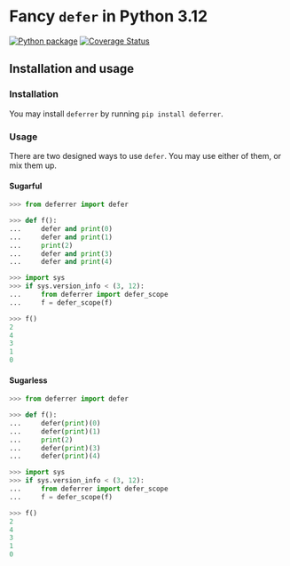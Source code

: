 # Fancy `defer` in Python 3.12

[![Python package](https://github.com/Azureblade3808/py-deferrer/actions/workflows/python-package.yml/badge.svg)](https://github.com/Azureblade3808/py-deferrer/actions/workflows/python-package.yml)
[![Coverage Status](https://coveralls.io/repos/github/Azureblade3808/py-deferrer/badge.svg)](https://coveralls.io/github/Azureblade3808/py-deferrer)

## Installation and usage

### Installation

You may install `deferrer` by running `pip install deferrer`.

### Usage

There are two designed ways to use `defer`. You may use either of them, or mix them up.

#### Sugarful

```python
>>> from deferrer import defer

>>> def f():
...     defer and print(0)
...     defer and print(1)
...     print(2)
...     defer and print(3)
...     defer and print(4)

>>> import sys
>>> if sys.version_info < (3, 12):
...     from deferrer import defer_scope
...     f = defer_scope(f)

>>> f()
2
4
3
1
0

```

#### Sugarless

```python
>>> from deferrer import defer

>>> def f():
...     defer(print)(0)
...     defer(print)(1)
...     print(2)
...     defer(print)(3)
...     defer(print)(4)

>>> import sys
>>> if sys.version_info < (3, 12):
...     from deferrer import defer_scope
...     f = defer_scope(f)

>>> f()
2
4
3
1
0

```
